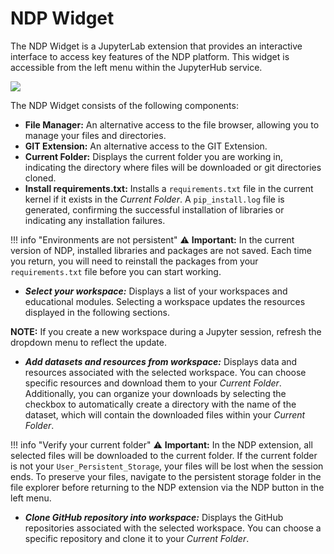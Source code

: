 # NDP Widget

The NDP Widget is a JupyterLab extension that provides an interactive interface to access key features of the NDP platform. This widget is accessible from the left menu within the JupyterHub service.

<img src="../images/ndp-widget.png">

The NDP Widget consists of the following components:

- **File Manager:** An alternative access to the file browser, allowing you to manage your files and directories.
- **GIT Extension:** An alternative access to the GIT Extension.
- **Current Folder:** Displays the current folder you are working in, indicating the directory where files will be downloaded or git directories cloned.
- **Install requirements.txt:** Installs a `requirements.txt` file in the current kernel if it exists in the *Current Folder*. A `pip_install.log` file is generated, confirming the successful installation of libraries or indicating any installation failures.

!!! info "Environments are not persistent"
    ⚠️ **Important:** In the current version of NDP, installed libraries and packages are not saved. Each time you return, you will need to reinstall the packages from your `requirements.txt` file before you can start working.

- ***Select your workspace:*** Displays a list of your workspaces and educational modules. Selecting a workspace updates the resources displayed in the following sections.

**NOTE:** If you create a new workspace during a Jupyter session, refresh the dropdown menu to reflect the update.

- ***Add datasets and resources from workspace:*** Displays data and resources associated with the selected workspace. You can choose specific resources and download them to your *Current Folder*. Additionally, you can organize your downloads by selecting the checkbox to automatically create a directory with the name of the dataset, which will contain the downloaded files within your *Current Folder*.

!!! info "Verify your current folder"
    ⚠️ **Important:** In the NDP extension, all selected files will be downloaded to the current folder. If the current folder is not your `User_Persistent_Storage`, your files will be lost when the session ends. To preserve your files, navigate to the persistent storage folder in the file explorer before returning to the NDP extension via the NDP button in the left menu.

- ***Clone GitHub repository into workspace:*** Displays the GitHub repositories associated with the selected workspace. You can choose a specific repository and clone it to your *Current Folder*. 
